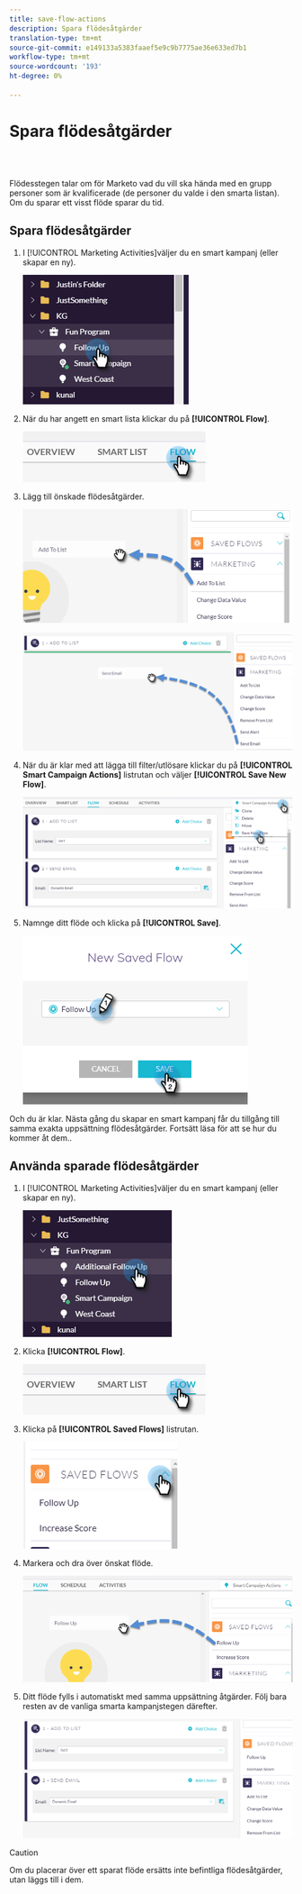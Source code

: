 ```yaml
---
title: save-flow-actions
description: Spara flödesåtgärder
translation-type: tm+mt
source-git-commit: e149133a5383faaef5e9c9b7775ae36e633ed7b1
workflow-type: tm+mt
source-wordcount: '193'
ht-degree: 0%

---
```



# Spara flödesåtgärder

<br> 

Flödesstegen talar om för Marketo vad du vill ska hända med en grupp personer som är kvalificerade (de personer du valde i den smarta listan). Om du sparar ett visst flöde sparar du tid.

## Spara flödesåtgärder

1. I [!UICONTROL Marketing Activities]väljer du en smart kampanj (eller skapar en ny).

   ![Bild ett](/help/sky/assets/smart-lists-and-static-lists/save-flow-actions/save-flow-actions-1.png)

1. När du har angett en smart lista klickar du på **[!UICONTROL Flow]**.

   ![Bild två](/help/sky/assets/smart-lists-and-static-lists/save-flow-actions/save-flow-actions-2.png)

1. Lägg till önskade flödesåtgärder.

   ![Bild tre](/help/sky/assets/smart-lists-and-static-lists/save-flow-actions/save-flow-actions-3.png)

   ![Bild fyra](/help/sky/assets/smart-lists-and-static-lists/save-flow-actions/save-flow-actions-4.png)

1. När du är klar med att lägga till filter/utlösare klickar du på **[!UICONTROL Smart Campaign Actions]** listrutan och väljer **[!UICONTROL Save New Flow]**.

   ![Bild fem](/help/sky/assets/smart-lists-and-static-lists/save-flow-actions/save-flow-actions-5.png)

1. Namnge ditt flöde och klicka på **[!UICONTROL Save]**.

   ![Bild sex](/help/sky/assets/smart-lists-and-static-lists/save-flow-actions/save-flow-actions-6.png)

Och du är klar. Nästa gång du skapar en smart kampanj får du tillgång till samma exakta uppsättning flödesåtgärder. Fortsätt läsa för att se hur du kommer åt dem..

## Använda sparade flödesåtgärder

1. I [!UICONTROL Marketing Activities]väljer du en smart kampanj (eller skapar en ny).

   ![Bild sju](/help/sky/assets/smart-lists-and-static-lists/save-flow-actions/save-flow-actions-7.png)

1. Klicka **[!UICONTROL Flow]**.

   ![Bild åtta](/help/sky/assets/smart-lists-and-static-lists/save-flow-actions/save-flow-actions-8.png)

1. Klicka på **[!UICONTROL Saved Flows]** listrutan.

   ![Bild nio](/help/sky/assets/smart-lists-and-static-lists/save-flow-actions/save-flow-actions-9.png)

1. Markera och dra över önskat flöde.

   ![Bild tio](/help/sky/assets/smart-lists-and-static-lists/save-flow-actions/save-flow-actions-10.png)

1. Ditt flöde fylls i automatiskt med samma uppsättning åtgärder. Följ bara resten av de vanliga smarta kampanjstegen därefter.

   ![Bild elva](/help/sky/assets/smart-lists-and-static-lists/save-flow-actions/save-flow-actions-11.png)

>[!CAUTION]
>
>Om du placerar över ett sparat flöde ersätts inte befintliga flödesåtgärder, utan läggs till i dem.
